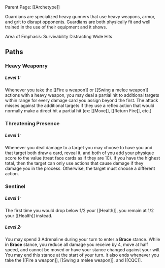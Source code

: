 Parent Page: [[Archetype]]

Guardians are specialized heavy gunners that use heavy weapons, armor, and grit to disrupt opponents. Guardians are both physically fit and well trained in the use of their equipment and it shows.

Area of Emphasis:
Survivability
Distracting
Wide Hits

## Paths
### Heavy Weaponry
##### Level 1:
Whenever you take the [[Fire a weapon]] or [[Swing a melee weapon]] actions with a heavy weapon, you may deal a partial hit to additional targets within range for every damage card you assign beyond the first. The attack misses against the additional targets if they use a reflex action that would normally make a direct hit a partial hit (ex: [[Move]], [[Return Fire]], etc.)

### Threatening Presence
##### Level 1: 
Whenever you deal damage to a target you may choose to have you and that target both draw a card, reveal it, and both of you add your physique score to the value (treat face cards as if they are 10). If you have the highest total, then the target can only use actions that cause damage if they damage you in the process. Otherwise, the target must choose a different action.

### Sentinel
##### Level 1: 
The first time you would drop below 1/2 your [[Health]], you remain at 1/2 your [[Health]] instead.

##### Level 2: 
You may spend 3 Adrenaline during your turn to enter a **Brace** stance. While in **Brace** stance, you reduce all damage you receive by 4, move at half speed, and cannot be moved or have your stance changed against your will. You may end this stance at the start of your turn. It also ends whenever you take the [[Fire a weapon]], [[Swing a melee weapon]], and [[CQC]].